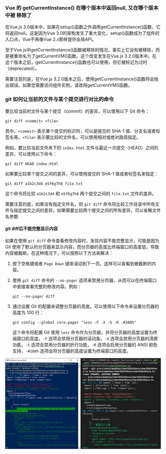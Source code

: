 ### Vue 的 getCurrentInstance() 在哪个版本中返回null, 又在哪个版本中被 移除了



在Vue.js 3.0版本中，如果在setup()函数之外调用getCurrentInstance()函数，它将返回null。这是因为Vue 3.0的架构发生了重大变化，setup()函数成为了组件的入口点，Vue不再像Vue 2.x那样提供全局API。

至于Vue.js中getCurrentInstance()函数被移除的情况，事实上它没有被移除，而是被重命名为了getCurrentVM()函数。这个改变发生在Vue.js 3.2.0版本中。在这个版本之前，getCurrentInstance()函数也可以使用，但它被标记为过时（deprecated）。

需要注意的是，在Vue.js 3.2.0版本之后，使用getCurrentInstance()函数将会抛出错误。如果您需要访问组件实例，请改用getCurrentVM()函数。



### git 如何让当前的文件与某个提交进行对比的命令







要比较当前的文件与某个提交（commit）的差异，可以使用以下 Git 命令：

```
git diff <commit> <file>
```

其中，`<commit>` 表示某个提交的标识符，可以是提交的 SHA-1 值、分支名或者标签名等。`<file>` 表示要比较的文件名，可以使用相对或绝对路径指定。

例如，要比较当前文件夹下的 `index.html` 文件与最近一次提交（HEAD）之间的差异，可以使用以下命令：

```
git diff HEAD index.html
```

如果要比较某个提交之间的差异，可以使用提交的 SHA-1 值或者标签名来指定：

```
git diff a1b2c3d4 e5f6g7h8 file.txt
```

这个命令将比较 `a1b2c3d4` 和 `e5f6g7h8` 两个提交之间的 `file.txt` 文件的差异。

需要注意的是，如果没有指定文件名，则 `git diff` 命令将比较工作目录中所有文件与指定提交之间的差异。如果需要比较两个提交之间的所有差异，可以省略文件名参数



#### git diff后不能完整显示内容







如果在使用 `git diff` 命令查看修改内容时，发现内容不能完整显示，可能是因为 Git 使用了默认的分页器来显示内容，而分页器的高度比终端窗口的高度低，导致内容被截断。在这种情况下，可以按照以下方法来解决：

1. 按下空格键或者 `Page Down` 键来滚动到下一页。这样可以查看到被截断的内容。

2. 使用 `git diff` 命令的 `--no-pager` 选项来禁用分页器，从而可以在终端窗口中直接查看完整的修改内容。例如：

   ```
   git --no-pager diff
   ```

3. 通过设置 Git 的配置来调整分页器的高度。可以使用以下命令来设置分页器的高度为 100 行：

   ```
   git config --global core.pager "less -F -X -S -R -#100%"
   ```

   这个命令将配置 Git 使用 `less` 命令作为分页器，并将分页器的高度设置为终端窗口的高度。`-F` 选项会禁用分页器的滚动条，`-X` 选项会禁用分页器的清屏功能，`-S` 选项会禁用分页器的折行功能，`-R` 选项会启用分页器的 ANSI 颜色支持，`-#100%` 选项会将分页器的高度设置为终端窗口的高度。

![image-20230412111924659](imgs/image-20230412111924659.png)